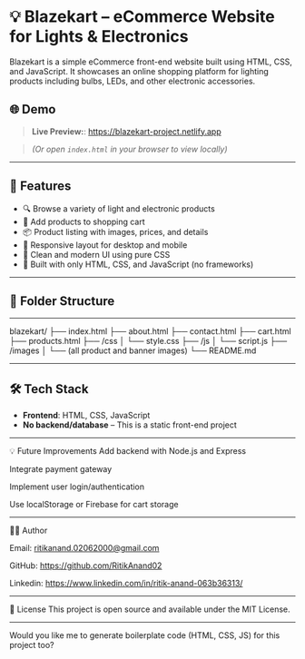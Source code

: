 # 💡 Blazekart – eCommerce Website for Lights & Electronics

Blazekart is a simple eCommerce front-end website built using HTML, CSS, and JavaScript. It showcases an online shopping platform for lighting products including bulbs, LEDs, and other electronic accessories.

## 🌐 Demo

> **Live Preview:**: https://blazekart-project.netlify.app 

> *(Or open `index.html` in your browser to view locally)*

---

## 🚀 Features

- 🔍 Browse a variety of light and electronic products  
- 🛒 Add products to shopping cart  
- 📦 Product listing with images, prices, and details  
- 🧭 Responsive layout for desktop and mobile  
- 🎨 Clean and modern UI using pure CSS  
- 🔧 Built with only HTML, CSS, and JavaScript (no frameworks)

---

## 📁 Folder Structure

---

blazekart/
├── index.html
├── about.html
├── contact.html
├── cart.html
├── products.html
├── /css
│ └── style.css
├── /js
│ └── script.js
├── /images
│ └── (all product and banner images)
└── README.md

---

## 🛠️ Tech Stack

- **Frontend**: HTML, CSS, JavaScript  
- **No backend/database** – This is a static front-end project

---

💡 Future Improvements
Add backend with Node.js and Express

Integrate payment gateway

Implement user login/authentication

Use localStorage or Firebase for cart storage

---

👨‍💻 Author

 Email: ritikanand.02062000@gmail.com

 GitHub: https://github.com/RitikAnand02

 Linkedin: https://www.linkedin.com/in/ritik-anand-063b36313/

---

📄 License
This project is open source and available under the MIT License.

---

Would you like me to generate boilerplate code (HTML, CSS, JS) for this project too?
